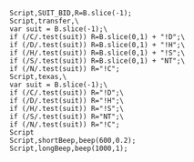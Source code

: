     Script,SUIT_BID,R=B.slice(-1);
    Script,transfer,\
    var suit = B.slice(-1);\
    if (/C/.test(suit)) R=B.slice(0,1) + "!D";\
    if (/D/.test(suit)) R=B.slice(0,1) + "!H";\
    if (/H/.test(suit)) R=B.slice(0,1) + "!S";\
    if (/S/.test(suit)) R=B.slice(0,1) + "NT";\
    if (/N/.test(suit)) R="!C";
    Script,texas,\
    var suit = B.slice(-1);\
    if (/C/.test(suit)) R="!D";\
    if (/D/.test(suit)) R="!H";\
    if (/H/.test(suit)) R="!S";\
    if (/S/.test(suit)) R="NT";\
    if (/N/.test(suit)) R="!C";
    Script
    Script,shortBeep,beep(600,0.2);
    Script,longBeep,beep(1000,1);